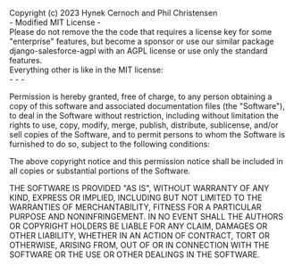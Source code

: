Copyright (c) 2023 Hynek Cernoch and Phil Christensen <br>- Modified MIT License -<br> Please do not remove the the code that requires a license key for some "enterprise" features, but become a sponsor or use our similar package django-salesforce-agpl with an AGPL license or use only the standard features. <br> Everything other is like in the MIT license: <br>- - -

Permission is hereby granted, free of charge, to any person obtaining a copy
of this software and associated documentation files (the "Software"), to deal
in the Software without restriction, including without limitation the rights
to use, copy, modify, merge, publish, distribute, sublicense, and/or sell
copies of the Software, and to permit persons to whom the Software is
furnished to do so, subject to the following conditions:

The above copyright notice and this permission notice shall be included in all
copies or substantial portions of the Software.

THE SOFTWARE IS PROVIDED "AS IS", WITHOUT WARRANTY OF ANY KIND, EXPRESS OR
IMPLIED, INCLUDING BUT NOT LIMITED TO THE WARRANTIES OF MERCHANTABILITY,
FITNESS FOR A PARTICULAR PURPOSE AND NONINFRINGEMENT. IN NO EVENT SHALL THE
AUTHORS OR COPYRIGHT HOLDERS BE LIABLE FOR ANY CLAIM, DAMAGES OR OTHER
LIABILITY, WHETHER IN AN ACTION OF CONTRACT, TORT OR OTHERWISE, ARISING FROM,
OUT OF OR IN CONNECTION WITH THE SOFTWARE OR THE USE OR OTHER DEALINGS IN THE
SOFTWARE.
